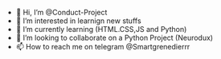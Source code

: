 - 👋 Hi, I’m @Conduct-Project
- 👀 I’m interested in learnign new stuffs
- 🌱 I’m currently learning (HTML.CSS,JS and Python)
- 💞️ I’m looking to collaborate on a Python Project (Neurodux)
- 📫 How to reach me on telegram @Smartgrenedierrr

<!---
Conduct-Project/Conduct-Project is a ✨ special ✨ repository because its `README.md` (this file) appears on your GitHub profile.
You can click the Preview link to take a look at your changes.
--->
